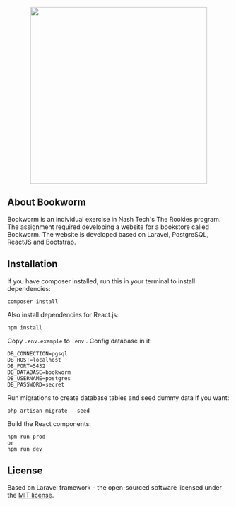 <p align="center">
<a href="https://laravel.com" target="_blank">
<img src="https://i.imgur.com/Ls4Npc0.png" width="400"></a></p>

## About Bookworm

Bookworm is an individual exercise in Nash Tech's The Rookies program. The assignment required developing a website for a bookstore called Bookworm. The website is developed based on Laravel, PostgreSQL, ReactJS and Bootstrap. 

## Installation

If you have composer installed, run this in your terminal to install dependencies:

    composer install

Also install dependencies for React.js:

    npm install

Copy `.env.example` to `.env` . Config database in it:

    DB_CONNECTION=pgsql
    DB_HOST=localhost
    DB_PORT=5432
    DB_DATABASE=bookworm
    DB_USERNAME=postgres
    DB_PASSWORD=secret

Run migrations to create database tables and seed dummy data if you want:

    php artisan migrate --seed

Build the React components:

    npm run prod
    or 
    npm run dev

## License

Based on Laravel framework - the open-sourced software licensed under the [MIT license](https://opensource.org/licenses/MIT).
